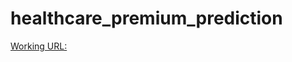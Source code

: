 # healthcare_premium_prediction

[Working URL: ](https://healthcarepremiumpredictionmodel-sid.streamlit.app/)
